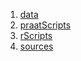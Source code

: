 1.  [data](./data/)
2.  [praatScripts](./praatScripts/)
3.  [rScripts](./rScripts/)
4.  [sources](./sources/)
